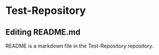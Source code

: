 # Test-Repository

## Editing README.md
README is a markdown file in the Test-Repository repository.
